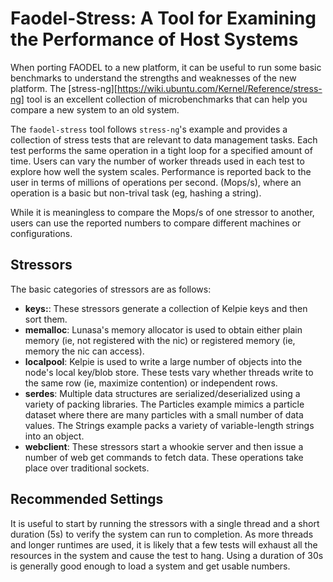 Faodel-Stress: A Tool for Examining the Performance of Host Systems
=====================================================================

When porting FAODEL to a new platform, it can be useful to run some basic 
benchmarks to understand the strengths and weaknesses of the new platform.
The [stress-ng][https://wiki.ubuntu.com/Kernel/Reference/stress-ng] tool
is an excellent collection of microbenchmarks that can help you compare
a new system to an old system. 

The `faodel-stress` tool follows `stress-ng`'s example and provides a
collection of stress tests that are relevant to data management tasks.
Each test performs the same operation in a tight loop for a specified 
amount of time. Users can vary the number of worker threads used in
each test to explore how well the system scales. Performance is reported
back to the user in terms of millions of operations per second. (Mops/s),
where an operation is a basic but non-trival task (eg, hashing a string).

While it is meaningless to compare the Mops/s of one stressor to another,
users can use the reported numbers to compare different machines or
configurations. 

Stressors
---------
The basic categories of stressors are as follows:

- **keys:**: These stressors generate a collection of Kelpie keys and then
  sort them.
- **memalloc**: Lunasa's memory allocator is used to obtain either plain
  memory (ie, not registered with the nic) or registered memory (ie,
  memory the nic can access).
- **localpool**: Kelpie is used to write a large number of objects into
  the node's local key/blob store. These tests vary whether threads write
  to the same row (ie, maximize contention) or independent rows.
- **serdes**: Multiple data structures are serialized/deserialized using
  a variety of packing libraries. The Particles example mimics a particle
  dataset where there are many particles with a small number of data values.
  The Strings example packs a variety of variable-length strings into 
  an object.
- **webclient**: These stressors start a whookie server and then issue
  a number of web get commands to fetch data. These operations take
  place over traditional sockets.
  
Recommended Settings
--------------------
It is useful to start by running the stressors with a single thread and
a short duration (5s) to verify the system can run to completion. As 
more threads and longer runtimes are used, it is likely that a few tests
will exhaust all the resources in the system and cause the test to hang.
Using a duration of 30s is generally good enough to load a system and
get usable numbers.




